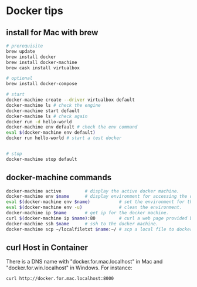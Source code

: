 # Docker tips

## install for Mac with brew
```bash
# prerequisite
brew update
brew install docker
brew install docker-machine
brew cask install virtualbox

# optional
brew install docker-compose

# start
docker-machine create --driver virtualbox default
docker-machine ls # check the engine
docker-machine start default
docker-machine ls # check again
docker run -d hello-world
docker-machine env default # check the env command
eval $(docker-machine env default)
docker run hello-world # start a test docker


# stop
docker-machine stop default
```

## docker-machine commands
```bash
docker-machine active         # display the active docker machine.
docker-machine env $name      # display environment for accessing the docker machine.
eval $(docker-machine env $name)           # set the environment for the docker machine.
eval $(docker-machine env -u)              # clean the environment.
docker-machine ip $name       # get ip for the docker machine.
curl $(docker-machine ip $name):80         # curl a web page provided by the docker.
docker-machine ssh $name      # ssh to the docker machine.
docker-machine scp ~/localfiletxt $name:~/ # scp a local file to docker machine, or vice versa.
```

## curl Host in Container
There is a DNS name with "docker.for.mac.localhost" in Mac and "docker.for.win.localhost" in Windows. For instance:
```bash
curl http://docker.for.mac.localhost:8000
```
